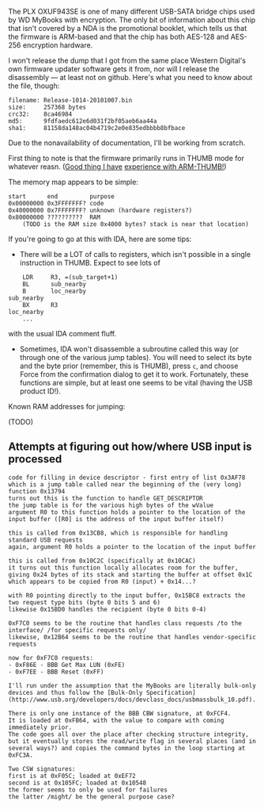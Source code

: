 The PLX OXUF943SE is one of many different USB-SATA bridge chips used by WD MyBooks with encryption. The only bit of information about this chip that isn't covered by a NDA is the promotional booklet, which tells us that the firmware is ARM-based and that the chip has both AES-128 and AES-256 encryption hardware.

I won't release the dump that I got from the same place Western Digital's own firmware updater software gets it from, nor will I release the disassembly — at least not on github. Here's what you need to know about the file, though:

```
filename: Release-1014-20101007.bin
size:     257368 bytes
crc32:    8ca46984
md5:      9fdfaedc612e6d031f2bf05aeb6aa44a
sha1:     81158da148ac04b4719c2e0e835edbbbb8bfbace
```

Due to the nonavailability of documentation, I'll be working from scratch.

First thing to note is that the firmware primarily runs in THUMB mode for whatever reasn. ([Good thing I have](https://github.com/andlabs/idapyscripts) [experience with ARM-THUMB!](https://github.com/andlabs/mmbnmapdump))

The memory map appears to be simple:

```
start      end         purpose
0x00000000 0x3FFFFFFF? code
0x40000000 0x7FFFFFFF? unknown (hardware registers?)
0x80000000 ??????????  RAM
	(TODO is the RAM size 0x4000 bytes? stack is near that location)
```

If you're going to go at this with IDA, here are some tips:

- There will be a LOT of calls to registers, which isn't possible in a single instruction in THUMB. Expect to see lots of
```
	LDR     R3, =(sub_target+1)
	BL      sub_nearby
	B       loc_nearby
sub_nearby
	BX      R3
loc_nearby
	...
```
with the usual IDA comment fluff.
- Sometimes, IDA won't disassemble a subroutine called this way (or through one of the various jump tables). You will need to select its byte and the byte prior (remember, this is THUMB), press `c`, and choose Force from the confirmation dialog to get it to work. Fortunately, these functions are simple, but at least one seems to be vital (having the USB product ID!).

Known RAM addresses for jumping:

(TODO)

## Attempts at figuring out how/where USB input is processed

```
code for filling in device descriptor - first entry of list 0x3AF78
which is a jump table called near the beginning of the (very long) function 0x13794
turns out this is the function to handle GET_DESCRIPTOR
the jump table is for the various high bytes of the wValue
argument R0 to this function holds a pointer to the location of the input buffer ([R0] is the address of the input buffer itself)

this is called from 0x13CB8, which is responsible for handling standard USB requests
again, argument R0 holds a pointer to the location of the input buffer

this is called from 0x10C2C (specifically at 0x10CAC)
it turns out this function locally allocates room for the buffer, giving 0x24 bytes of its stack and starting the buffer at offset 0x1C
which appears to be copied from R0 (input) + 0x14...?

with R0 pointing directly to the input buffer, 0x15BC8 extracts the two request type bits (byte 0 bits 5 and 6)
likewise 0x15BD0 handles the recipient (byte 0 bits 0-4)

0xF7C0 seems to be the routine that handles class requests /to the interface/ /for specific requests only/
likewise, 0x12B64 seems to be the routine that handles vendor-specific requests

now for 0xF7C0 requests:
- 0xF86E - BBB Get Max LUN (0xFE)
- 0xF7EE - BBB Reset (0xFF)

I'll run under the assumption that the MyBooks are literally bulk-only devices and thus follow the [Bulk-Only Specification](http://www.usb.org/developers/docs/devclass_docs/usbmassbulk_10.pdf).

There is only one instance of the BBB CBW signature, at 0xFCF4.
It is loaded at 0xFB64, with the value to compare with coming immediately prior.
The code goes all over the place after checking structure integrity, but it eventually stores the read/write flag in several places (and in several ways?) and copies the command bytes in the loop starting at 0xFC3A.

Two CSW signatures:
first is at 0xF05C; loaded at 0xEF72
second is at 0x105FC; loaded at 0x10548
the former seems to only be used for failures
the latter /might/ be the general purpose case?
```

